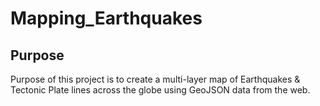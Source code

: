# Mapping_Earthquakes
## Purpose
Purpose of this project is to create a multi-layer map of Earthquakes & Tectonic Plate lines across the globe using GeoJSON data from the web.
